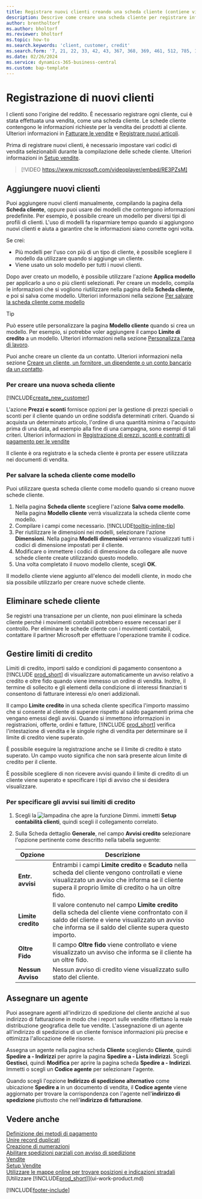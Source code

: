 ```yaml
---
title: Registrare nuovi clienti creando una scheda cliente (contiene video)
description: Descrive come creare una scheda cliente per registrare informazioni su ogni nuovo cliente a cui sono rivolte le vendite.
author: brentholtorf
ms.author: bholtorf
ms.reviewer: bholtorf
ms.topic: how-to
ms.search.keywords: 'client, customer, credit'
ms.search.form: '7, 21, 22, 33, 42, 43, 367, 368, 369, 461, 512, 785, 1330, 1380, 1381, 1382, 1627, 2107, 7177, 9080, 9081, 9084, 9301, 9305'
ms.date: 02/26/2024
ms.service: dynamics-365-business-central
ms.custom: bap-template
---
```

# <a name="register-new-customers"></a>Registrazione di nuovi clienti

I clienti sono l'origine del reddito. È necessario registrare ogni cliente, cui è stata effettuata una vendita, come una scheda cliente. Le schede cliente contengono le informazioni richieste per la vendita dei prodotti al cliente. Ulteriori informazioni in [Fatturare le vendite](sales-how-invoice-sales.md) e [Registrare nuovi articoli](inventory-how-register-new-items.md).  

Prima di registrare nuovi clienti, è necessario impostare vari codici di vendita selezionabili durante la compilazione delle schede cliente. Ulteriori informazioni in [Setup vendite](sales-setup-sales.md).

> [!VIDEO https://www.microsoft.com/videoplayer/embed/RE3PZsM]

## <a name="add-new-customers"></a>Aggiungere nuovi clienti

Puoi aggiungere nuovi clienti manualmente, compilando la pagina della **Scheda cliente**, oppure puoi usare dei modelli che contengono informazioni predefinite. Per esempio, è possibile creare un modello per diversi tipi di profili di clienti. L'uso di modelli fa risparmiare tempo quando si aggiungono nuovi clienti e aiuta a garantire che le informazioni siano corrette ogni volta. 

Se crei:
* Più modelli per l'uso con più di un tipo di cliente, è possibile scegliere il modello da utilizzare quando si aggiunge un cliente.
* Viene usato un solo modello per tutti i nuovi clienti. 

Dopo aver creato un modello, è possibile utilizzare l'azione **Applica modello** per applicarlo a uno o più clienti selezionati. Per creare un modello, compila le informazioni che si vogliono riutilizzare nella pagina della **Scheda cliente**, e poi si salva come modello. Ulteriori informazioni nella sezione [Per salvare la scheda cliente come modello](sales-how-register-new-customers.md#to-save-the-customer-card-as-a-template)

> [!TIP]
> Può essere utile personalizzare la pagina **Modello cliente** quando si crea un modello. Per esempio, si potrebbe voler aggiungere il campo **Limite di credito** a un modello. Ulteriori informazioni nella sezione [Personalizza l'area di lavoro](/dynamics365/business-central/ui-personalization-user#start-personalizing-by-using-the-personalization-mode).

Puoi anche creare un cliente da un contatto. Ulteriori informazioni nella sezione [Creare un cliente, un fornitore, un dipendente o un conto bancario da un contatto](marketing-create-contact-companies.md#to-create-a-customer-vendor-employee-or-bank-account-from-a-contact).  

### <a name="to-create-a-new-customer-card"></a>Per creare una nuova scheda cliente

[!INCLUDE[create_new_customer](includes/create_new_customer.md)]

L'azione **Prezzi e sconti** fornisce opzioni per la gestione di prezzi speciali o sconti per il cliente quando un ordine soddisfa determinati criteri. Quando si acquista un determinato articolo, l'ordine di una quantità minima o l'acquisto prima di una data, ad esempio alla fine di una campagna, sono esempi di tali criteri. Ulteriori informazioni in [Registrazione di prezzi, sconti e contratti di pagamento per le vendite](sales-how-record-sales-price-discount-payment-agreements.md)

Il cliente è ora registrato e la scheda cliente è pronta per essere utilizzata nei documenti di vendita.  

### <a name="to-save-the-customer-card-as-a-template"></a>Per salvare la scheda cliente come modello

Puoi utilizzare questa scheda cliente come modello quando si creano nuove schede cliente.

1. Nella pagina **Scheda cliente** scegliere l'azione **Salva come modello**. Nella pagina **Modello cliente** verrà visualizzata la scheda cliente come modello.
2. Compilare i campi come necessario. [!INCLUDE[tooltip-inline-tip](includes/tooltip-inline-tip_md.md)]
3. Per riutilizzare le dimensioni nei modelli, selezionare l'azione **Dimensioni**. Nella pagina **Modelli dimensioni** verranno visualizzati tutti i codici di dimensione impostati per il cliente.
4. Modificare o immettere i codici di dimensione da collegare alle nuove schede cliente create utilizzando questo modello.  
5. Una volta completato il nuovo modello cliente, scegli **OK**.

Il modello cliente viene aggiunto all'elenco dei modelli cliente, in modo che sia possibile utilizzarlo per creare nuove schede cliente.

## <a name="delete-customer-cards"></a>Eliminare schede cliente

Se registri una transazione per un cliente, non puoi eliminare la scheda cliente perché i movimenti contabili potrebbero essere necessari per il controllo. Per eliminare le schede cliente con i movimenti contabili, contattare il partner Microsoft per effettuare l'operazione tramite il codice.  

## <a name="manage-credit-limits"></a>Gestire limiti di credito

Limiti di credito, importi saldo e condizioni di pagamento consentono a [!INCLUDE [prod_short](includes/prod_short.md)] di visualizzare automaticamente un avviso relativo a credito e oltre fido quando viene immesso un ordine di vendita. Inoltre, il termine di sollecito e gli elementi della condizione di interessi finanziari ti consentono di fatturare interessi e/o oneri addizionali.  

Il campo **Limite credito** in una scheda cliente specifica l'importo massimo che si consente al cliente di superare rispetto al saldo pagamenti prima che vengano emessi degli avvisi. Quando si immettono informazioni in registrazioni, offerte, ordini e fatture, [!INCLUDE [prod_short](includes/prod_short.md)] verifica l'intestazione di vendita e le singole righe di vendita per determinare se il limite di credito viene superato.

È possibile eseguire la registrazione anche se il limite di credito è stato superato. Un campo vuoto significa che non sarà presente alcun limite di credito per il cliente.  

È possibile scegliere di non ricevere avvisi quando il limite di credito di un cliente viene superato e specificare i tipi di avviso che si desidera visualizzare.

### <a name="to-specify-credit-limit-warnings"></a>Per specificare gli avvisi sui limiti di credito

1. Scegli la ![lampadina che apre la funzione Dimmi.](media/ui-search/search_small.png "Dimmi cosa vuoi fare") immetti **Setup contabilità clienti**, quindi scegli il collegamento correlato.

2. Sulla Scheda dettaglio **Generale**, nel campo **Avvisi credito** selezionare l'opzione pertinente come descritto nella tabella seguente:

    |Opzione| Descrizione|
    |------|------------|
    |**Entr. avvisi**| Entrambi i campi **Limite credito** e **Scaduto** nella scheda del cliente vengono controllati e viene visualizzato un avviso che informa se il cliente supera il proprio limite di credito o ha un oltre fido.|
    |**Limite credito**|Il valore contenuto nel campo **Limite credito** della scheda del cliente viene confrontato con il saldo del cliente e viene visualizzato un avviso che informa se il saldo del cliente supera questo importo.|
    |**Oltre Fido**|Il campo **Oltre fido** viene controllato e viene visualizzato un avviso che informa se il cliente ha un oltre fido.|
    |**Nessun Avviso**|Nessun avviso di credito viene visualizzato sullo stato del cliente.|

## <a name="assign-a-salesperson"></a>Assegnare un agente

Puoi assegnare agenti all'indirizzo di spedizione del cliente anziché al suo indirizzo di fatturazione in modo che i report sulle vendite riflettano la reale distribuzione geografica delle tue vendite. L'assegnazione di un agente all'indirizzo di spedizione di un cliente fornisce informazioni più precise e ottimizza l'allocazione delle risorse.

Assegna un agente nella pagina scheda **Cliente** scegliendo **Cliente**, quindi **Spedire a - Indirizzi** per aprire la pagina **Spedire a - Lista indirizzi**. Scegli **Gestisci**, quindi **Modifica** per aprire la pagina scheda **Spedire a - Indirizzi**. Immetti o scegli un **Codice agente** per selezionare l'agente.

Quando scegli l'opzione **Indirizzo di spedizione alternativo** come ubicazione **Spedire a** in un documento di vendita, il **Codice agente** viene aggiornato per trovare la corrispondenza con l'agente nell'**indirizzo di spedizione** piuttosto che nell'**indirizzo di fatturazione**. 

## <a name="see-also"></a>Vedere anche

[Definizione dei metodi di pagamento](finance-payment-methods.md)  
[Unire record duplicati](sales-how-merge-duplicate-records.md)  
[Creazione di numerazioni](ui-create-number-series.md)  
[Abilitare spedizioni parziali con avviso di spedizione](sales-how-send-partial-shipments.md)  
[Vendite](sales-manage-sales.md)  
[Setup Vendite](sales-setup-sales.md)  
[Utilizzare le mappe online per trovare posizioni e indicazioni stradali](across-online-maps.md)  
[Utilizzare [!INCLUDE[prod_short](includes/prod_short.md)]](ui-work-product.md)  

[!INCLUDE[footer-include](includes/footer-banner.md)]
